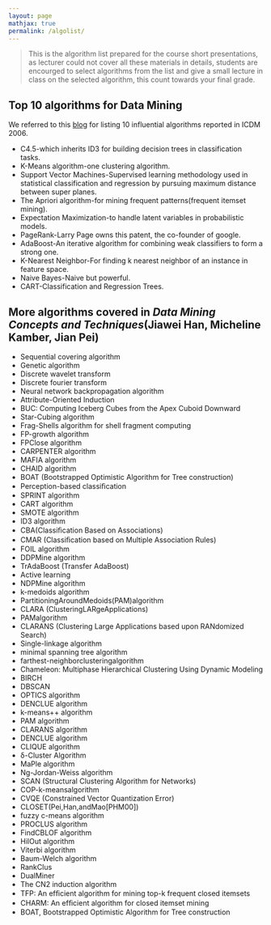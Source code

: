 ```yaml
---
layout: page
mathjax: true
permalink: /algolist/
---
```


> This is the algorithm list prepared for the course short presentations, as lecturer could not cover all these materials in details, students are encourged to select algorithms from the list and give a small lecture in class on the selected algorithm, this count towards your final grade.

## Top 10 algorithms for Data Mining

We referred to this [blog](http://blog.csdn.net/leo2007608/article/details/9347863) for listing 10 influential algorithms reported in ICDM 2006.

+ C4.5-which inherits ID3 for building decision trees in classification tasks.
+ K-Means algorithm-one clustering algorithm.
+ Support Vector Machines-Supervised learning methodology used in statistical classification and regression by pursuing maximum distance between super planes.
+ The Apriori algorithm-for mining frequent patterns(frequent itemset mining).
+ Expectation Maximization-to handle latent variables in probabilistic models.
+ PageRank-Larry Page owns this patent, the co-founder of google.
+ AdaBoost-An iterative algorithm for combining weak classifiers  to form a strong one.
+ K-Nearest Neighbor-For finding k nearest neighbor of an instance in feature space.
+ Naive Bayes-Naive but powerful.
+ CART-Classification and Regression Trees.

## More algorithms covered in *Data Mining Concepts and Techniques*(Jiawei Han, Micheline Kamber, Jian Pei)
+ Sequential covering algorithm
+ Genetic algorithm
+ Discrete wavelet transform
+ Discrete fourier transform
+ Neural network backpropagation algorithm
+ Attribute-Oriented Induction
+ BUC: Computing Iceberg Cubes from the Apex Cuboid Downward
+ Star-Cubing algorithm
+ Frag-Shells algorithm for shell fragment computing
+ FP-growth algorithm
+ FPClose algorithm
+ CARPENTER algorithm
+ MAFIA algorithm
+ CHAID algorithm
+ BOAT (Bootstrapped Optimistic Algorithm for Tree construction) 
+ Perception-based classiﬁcation
+ SPRINT algorithm
+ CART algorithm
+ SMOTE algorithm
+ ID3 algorithm
+ CBA(Classiﬁcation Based on Associations)
+ CMAR (Classiﬁcation based on Multiple Association Rules)
+ FOIL algorithm
+ DDPMine algorithm
+ TrAdaBoost (Transfer AdaBoost)
+ Active learning
+ NDPMine algorithm
+ k-medoids algorithm
+ PartitioningAroundMedoids(PAM)algorithm 
+ CLARA (ClusteringLARgeApplications)
+ PAMalgorithm
+ CLARANS (Clustering Large Applications based upon RANdomized Search)
+ Single-linkage algorithm
+ minimal spanning tree algorithm
+ farthest-neighborclusteringalgorithm
+ Chameleon: Multiphase Hierarchical Clustering Using Dynamic Modeling 
+ BIRCH
+ DBSCAN
+ OPTICS algorithm
+ DENCLUE algorithm
+ k-means++ algorithm
+ PAM algorithm
+ CLARANS algorithm
+ DENCLUE algorithm
+ CLIQUE algorithm
+ δ-Cluster Algorithm 
+ MaPle algorithm
+ Ng-Jordan-Weiss algorithm
+ SCAN (Structural Clustering Algorithm for Networks)
+ COP-k-meansalgorithm
+ CVQE (Constrained Vector Quantization Error)
+ CLOSET(Pei,Han,andMao[PHM00])
+ fuzzy c-means algorithm
+ PROCLUS algorithm
+ FindCBLOF algorithm
+ HilOut algorithm
+ Viterbi algorithm
+ Baum-Welch algorithm
+ RankClus
+ DualMiner
+ The CN2 induction algorithm
+ TFP: An efﬁcient algorithm for mining top-k frequent closed itemsets
+ CHARM: An efﬁcient algorithm for closed itemset mining
+ BOAT, Bootstrapped Optimistic Algorithm for Tree construction 